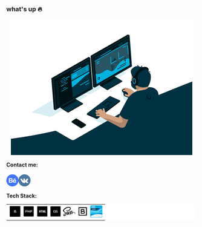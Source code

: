 ### what's up :fire:
<p align="center"><img src="https://github.com/TheZnat/TheZnat/blob/main/fr.gif"><p>
<strong>Contact me:</strong><br><br>
<a href="https://www.behance.net/Znat">
  <img align="left" alt="behance" width="32px" src="behance.png" />
 </a>
 <a href="https://vk.com/theznat7">
  <img align="left" alt="Vk" width="32px" src="vk.png" />
 </a> 
 <br/>
 <br/>
  
  <table align="center" cellspacing="0" cellpadding="0"  style="background-color:white;>
  <tr>
    <td valign="middle">
      <strong>Tech Stack:</strong>
    </td>  
    <td valign="middle">
    <img width="32" src="https://github.com/TheZnat/TheZnat/blob/main/icons/icons8-js-50.png">
    <img width="32" src="https://github.com/TheZnat/TheZnat/blob/main/icons/icons8-php-50.png">
    <img width="32" src="https://github.com/TheZnat/TheZnat/blob/main/icons/icons8-html-50.png">
    <img width="32" src="https://github.com/TheZnat/TheZnat/blob/main/icons/icons8-css-50.png">
    <img width="32" src="https://github.com/TheZnat/TheZnat/blob/main/icons/icons8-sass-50.png">
    <img width="32" src="https://github.com/TheZnat/TheZnat/blob/main/icons/icons8-bootstrap-32.png">
    <img width="32" src="https://github.com/TheZnat/TheZnat/blob/main/ccna-introduction-to-networks%20(1).png">
    </td>
  </tr>  
</table>

  


